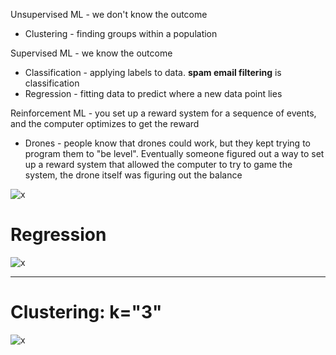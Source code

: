 Unsupervised ML - we don't know the outcome
* Clustering - finding groups within a population

Supervised ML - we know the outcome
* Classification - applying labels to data. **spam email filtering** is classification
* Regression - fitting data to predict where a new data point lies

Reinforcement ML - you set up a reward system for a sequence of events, and the computer optimizes to get the reward
* Drones - people know that drones could work, but they kept trying to program them to "be level". Eventually someone 
figured out a way to set up a reward system that allowed the computer to try to game the system, the drone itself was figuring out the balance 

![x](https://i.imgur.com/qVoZaZ1.png)

# Regression
![x](https://i.imgur.com/IDZc8qt.png)

-----
# Clustering: k="3"
![x](https://i.imgur.com/NJ0nApU.png)
